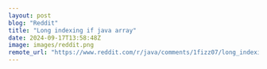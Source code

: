 ```yaml
---
layout: post
blog: "Reddit"
title: "Long indexing if java array"
date: 2024-09-17T13:58:48Z
image: images/reddit.png
remote_url: "https://www.reddit.com/r/java/comments/1fizz07/long_indexing_if_java_array/"
---
```

